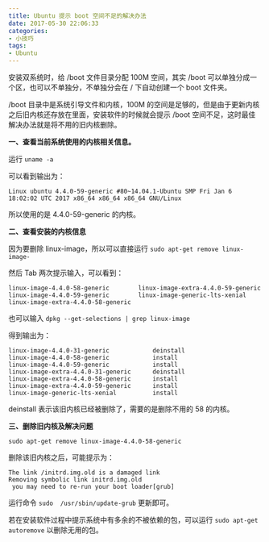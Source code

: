 ```yaml
---
title: Ubuntu 提示 boot 空间不足的解决办法
date: 2017-05-30 22:06:33
categories:
- 小技巧
tags:
- Ubuntu
---
```


安装双系统时，给 /boot 文件目录分配 100M 空间，其实 /boot 可以单独分成一个区，也可以不单独分，不单独分会在 / 下自动创建一个 boot 文件夹。

/boot 目录中是系统引导文件和内核，100M 的空间是足够的，但是由于更新内核之后旧内核还存放在里面，安装软件的时候就会提示 /boot 空间不足，这时最佳解决办法就是将不用的旧内核删除。

<!--more-->

**一、查看当前系统使用的内核相关信息。**

运行 `uname -a`

可以看到输出为：
```
Linux ubuntu 4.4.0-59-generic #80~14.04.1-Ubuntu SMP Fri Jan 6 18:02:02 UTC 2017 x86_64 x86_64 x86_64 GNU/Linux
```

所以使用的是 4.4.0-59-generic 的内核。

**二、查看安装的内核信息**

因为要删除 linux-image，所以可以直接运行 `sudo apt-get remove linux-image-`

然后 Tab 两次提示输入，可以看到：

```
linux-image-4.4.0-58-generic        linux-image-extra-4.4.0-59-generic
linux-image-4.4.0-59-generic        linux-image-generic-lts-xenial
linux-image-extra-4.4.0-58-generic
```

也可以输入 `dpkg --get-selections | grep linux-image`

得到输出为：
```
linux-image-4.4.0-31-generic			deinstall
linux-image-4.4.0-58-generic			install
linux-image-4.4.0-59-generic			install
linux-image-extra-4.4.0-31-generic		deinstall
linux-image-extra-4.4.0-58-generic		install
linux-image-extra-4.4.0-59-generic		install
linux-image-generic-lts-xenial			install
```

deinstall 表示该旧内核已经被删除了，需要的是删除不用的 58 的内核。

**三、删除旧内核及解决问题**

`sudo apt-get remove linux-image-4.4.0-58-generic`

删除该旧内核之后，可能提示为：
```
The link /initrd.img.old is a damaged link
Removing symbolic link initrd.img.old
 you may need to re-run your boot loader[grub]
```
运行命令 `sudo  /usr/sbin/update-grub` 更新即可。

若在安装软件过程中提示系统中有多余的不被依赖的包，可以运行 `sudo apt-get autoremove` 以删除无用的包。

